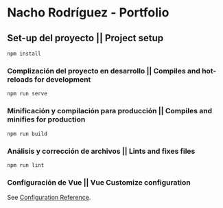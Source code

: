 # Nacho Rodríguez - Portfolio

## Set-up del proyecto || Project setup
```
npm install
```

### Complización del proyecto en desarrollo || Compiles and hot-reloads for development
```
npm run serve
```

### Minificación y compilación para producción || Compiles and minifies for production
```
npm run build
```

### Análisis y corrección de archivos || Lints and fixes files
```
npm run lint
```

### Configuración de Vue || Vue Customize configuration
See [Configuration Reference](https://cli.vuejs.org/config/).
